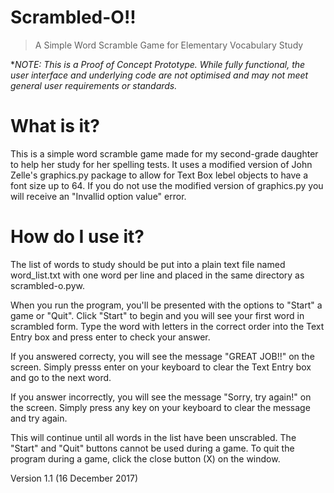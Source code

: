 # Scrambled-O!!
>A Simple Word Scramble Game for Elementary Vocabulary Study

***NOTE:* This is a Proof of Concept Prototype. While fully functional, the user interface and underlying code are not optimised and may not meet general user requirements or standards.*

# What is it?
This is a simple word scramble game made for my second-grade daughter
to help her study for her spelling tests.  It uses a modified version
of John Zelle's graphics.py package to allow for Text Box lebel
objects to have a font size up to 64.  If you do not use the modified
version of graphics.py you will receive an "Invallid option value"
error.

# How do I use it?
The list of words to study should be put into a plain text file named
word_list.txt with one word per line and placed in the same directory 
as scrambled-o.pyw.

When you run the program, you'll be presented with the options to "Start" a game or "Quit".  Click "Start" to begin and you will see your first word in scrambled form.  Type the word with letters in the correct order into the Text Entry box and press enter to check your answer.

If you answered correcty, you will see the message "GREAT JOB!!" on the screen. Simply presss enter on your keyboard to clear the Text Entry box and go to the next word.

If you answer incorrectly, you will see the message "Sorry, try again!" on the screen. Simply press any key on your keyboard to clear the message and try again.

This will continue until all words in the list have been unscrabled. The "Start" and "Quit" buttons cannot be used during a game. To quit the program during a game, click the close button (X) on the window.

Version 1.1 (16 December 2017)
